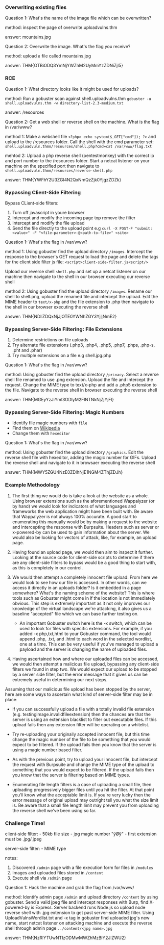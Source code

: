 ### Overwriting existing files

Question 1: What's the name of the image file which can be overwritten?

method: inspect the page of overwrite.uploadvulns.thm 
 
answer: mountains.jpg

Question 2: Overwrite the image. What's the flag you receive?

method: upload a file called mountains.jpg

answer: THM{OTBiODQ3YmNjYWZhM2UyMmYzZDNiZjI5}

### RCE

Question 1: What directory looks like it might be used for uploads?

method: Run a gobuster scan against shell.uploadvulns.thm 
`gobuster -u shell.uploadvulns.thm -w directory-list-2.3-medium.txt`

answer: /resources

Question 2: Get a web shell or reverse shell on the machine. What is the flag
in /var/www?

method 1: Make a webshell file `<?php> echo system($_GET["cmd"]); ?>` and upload to the 
/resources folder. Call the shell with the cmd parameter set:
`shell.uploadvuln.thmn/resources/shell.php?cmd=cat /var/www/flag.txt`

mehtod 2: Upload a php reverse shell (pentestmonkey) with the correct ip and port number to
the /resources folder. Start a netcat listener on your machine on the specified port then 
navigate to `shell.uploadvuln.thmn/resources/reverse-shell.php`

answer: THM{YWFhY2U3ZGI4N2QxNmQzZjk0YjgzZDZk}

### Bypassing Client-Side Filtering

Bypass CLient-side filters:

1. Turn off javascript in youre browser
2. Intercept and modify the incoming page top remove the filter
3. Intercept and modify the file upload
4. Send the file directly to the upload point e.g 
`curl -X POST-F "submit:<value>" -F "<file-parameter>:@<path-to-file>" <site>` 

Question 1: What's the flag in /var/www?

method 1: Using gobuster find the upload directory `/images`. Intercept the response to the 
browser's GET request to load the page and delete the tags for the client side filter js 
file: `<script>client-side-filter.js<script/>`

Upload our reverse shell `shell.php` and set up a netcat listener on our machine then 
navigate to the shell in our browser executing our reverse shell

method 2: Using gobuster find the upload directory `/images`. Rename our shell to shell.png,
upload the renamed file and intercept the upload. Edit the MIME header to `text/x-php` and 
the file extension to .php then navigate to the shell in our browser executing the reverse 
shell

answer: THM{NDllZDQxNjJjOTE0YWNhZGY3YjljNmE2}

### Bypassing Server-Side Filtering: File Extensions

1. Determine restrictions on file uploads
2. Try alternate file extensions (.php3, .php4, .php5, .php7, .phps, .php-s, .pht and 
.phar)
3. Try multiple extensions on a file e.g shell.jpg.php

Question 1: What's the flag in /var/www?

method: Using gobuster find the upload directory `/privacy`. Select a reverse shell file 
renamed to use .png extension. Upload the file and intercept the request. Change the MIME 
type to text/x-php and add a .php5 extension to the file. Navigate to the reverse shell
in browser executing the reverse shell

answer: THM{MGEyYzJiYmI3ODIyM2FlNTNkNjZjYjFl}

### Bypassing Server-Side Filtering: Magic Numbers

- Identify file magic numbers with `file`
- Find them on [Wikipedia](https://en.wikipedia.org/wiki/List_of_file_signatures)
- Change them with `hexeditor`

Question 1: What's the flag in /var/www?

method: Using gobuster find the upload directory `/graphics`. Edit the reverse shell
file with hexeditor, adding the magic number for GIFs. Upload the reverse shell and navigate
to it in browsaer executing the reverse shell

answer: THM{MWY5ZGU4NzE0ZDlhNjE1NGM4ZThjZDJh}

### Example Methodology

1. The first thing we would do is take a look at the website as a whole. Using browser 
extensions such as the aforementioned Wappalyzer (or by hand) we would look for indicators 
of what languages and frameworks the web application might have been built with. Be aware 
that Wappalyzer is not always 100% accurate. A good start to enumerating this manually 
would be by making a request to the website and intercepting the response with Burpsuite. 
Headers such as server or x-powered-by can be used to gain information about the server. 
We would also be looking for vectors of attack, like, for example, an upload page.

2. Having found an upload page, we would then aim to inspect it further. Looking at the 
source code for client-side scripts to determine if there are any client-side filters to 
bypass would be a good thing to start with, as this is completely in our control.

3. We would then attempt a completely innocent file upload. From here we would look to see 
how our file is accessed. In other words, can we access it directly in an uploads folder? 
Is it embedded in a page somewhere? What's the naming scheme of the website? This is where 
tools such as Gobuster might come in if the location is not immediately obvious. This step 
is extremely important as it not only improves our knowledge of the virtual landscape 
we're attacking, it also gives us a baseline "accepted" file which we can base further 
testing on.

	- An important Gobuster switch here is the -x switch, which can be used to look for 
	files with specific extensions. For example, if you added -x php,txt,html to your 
	Gobuster command, the tool would append .php, .txt, and .html to each word in the 
	selected wordlist, one at a time. This can be very useful if you've managed to upload 
	a payload and the server is changing the name of uploaded files.

4. Having ascertained how and where our uploaded files can be accessed, we would then 
attempt a malicious file upload, bypassing any client-side filters we found in step two. 
We would expect our upload to be stopped by a server side filter, but the error message 
that it gives us can be extremely useful in determining our next steps.

Assuming that our malicious file upload has been stopped by the server, here are some ways 
to ascertain what kind of server-side filter may be in place:

- If you can successfully upload a file with a totally invalid file extension (e.g. 
testingimage.invalidfileextension) then the chances are that the server is using an 
extension blacklist to filter out executable files. If this upload fails then any 
extension filter will be operating on a whitelist.

- Try re-uploading your originally accepted innocent file, but this time change the magic 
number of the file to be something that you would expect to be filtered. If the upload 
fails then you know that the server is using a magic number based filter.

- As with the previous point, try to upload your innocent file, but intercept the request 
with Burpsuite and change the MIME type of the upload to something that you would expect 
to be filtered. If the upload fails then you know that the server is filtering based on 
MIME types.

- Enumerating file length filters is a case of uploading a small file, then uploading 
progressively bigger files until you hit the filter. At that point you'll know what the 
acceptable limit is. If you're very lucky then the error message of original upload may 
outright tell you what the size limit is. Be aware that a small file length limit may 
prevent you from uploading the reverse shell we've been using so far.

### Challenge Time!

client-side filter:
	- 50kb file size
	- jpg magic number "ÿØÿ"
	- first extension must be .jpg/.jpeg

server-side filter:
	- MIME type 

notes:
1. Discovered `/admin` page with a file execution form for files in `/modules`
2. Images and uploaded files stored in `/content`
3. Execute shell via `/admin` page
	

Question 1: Hack the machine and grab the flag from /var/www/

method: Identify admin page `/admin` and upload directory `/content` by using gobuster.
Send a valid jpeg file and intercept responses with Burp, find X-powered-by is Express.
Server backend runs Node.js so upload node reverse shell with .jpg extension to get past
server-side MIME filter. Using UploadVulnsWordlist.txt and -x tag in gobuster find 
uploaded jpg's new name, start netcat listener on attacking machine and execute the 
reverse shell through admin page `../content/<jpg name>.jpg`


answer: THM{NzRlYTUwNTIzODMwMWZhMzBiY2JlZWU2}

